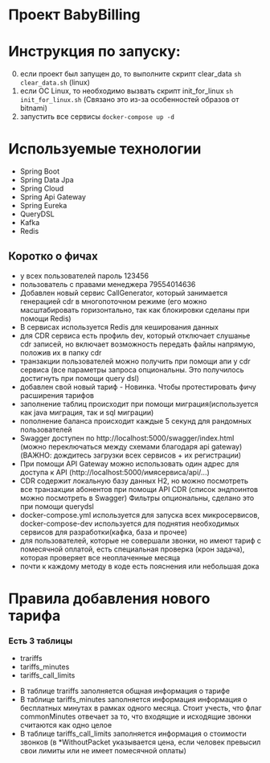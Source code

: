 # Проект BabyBilling

# Инструкция по запуску:
0) если проект был запущен до, то выполните скрипт clear_data `sh clear_data.sh` (linux)
1) если ОС Linux, то необходимо вызвать скрипт init_for_linux `sh init_for_linux.sh` (Связано это из-за особенностей образов от bitnami)
2) запустить все сервисы `docker-compose up -d`

# Используемые технологии
- Spring Boot
- Spring Data Jpa
- Spring Cloud
- Spring Api Gateway
- Spring Eureka
- QueryDSL
- Kafka
- Redis

## Коротко о фичах

- у всех пользователей пароль 123456
- пользователь с правами менеджера 79554014636
- Добавлен новый сервис CallGenerator, который занимается генерацией cdr в многопоточном режиме (его можно масштабировать горизонтально, так как блокировки сделаны при помощи Redis)
- В сервисах используется Redis для кеширования данных 
- для CDR сервиса есть профиль dev, который отключает слушанье cdr записей, но включает возможность передать файлы напрямую, положив их в папку cdr
- транзакции пользователей можно получить при помощи апи у cdr сервиса (все параметры запроса опциональны. Это получилось достигнуть при помощи query dsl)
- добавлен свой новый тариф - Новинка. Чтобы протестировать фичу расширения тарифов
- заполнение таблиц происходит при помощи миграция(используется как java миграция, так и sql миграции)
- пополнение баланса происходит каждые 5 секунд для рандомных пользователей
- Swagger доступен по http://localhost:5000/swagger/index.html (можно переключаться между схемами благодаря api gateway) (ВАЖНО: дождитесь загрузки всех сервисов + их регистрации)
- При помощи API Gateway можно использовать один адрес для доступа к API (http://localhost:5000/имясервиса/api/...)
- CDR содержит локальную базу данных H2, но можно посмотреть все транзакции абонентов при помощи API CDR (список эндпоинтов можно посмотреть в Swagger) Фильтры опциональны, сделано это при помощи querydsl
- docker-compose.yml используется для запуска всех микросервисов, docker-compose-dev используется для поднятия необходимых сервисов для разработки(кафка, база и прочее)
- для пользователей, которые не совершали звонки, но имеют тариф с помесячной оплатой, есть специальная проверка (крон задача), которая проверяет все неоплаченные месяца
- почти к каждому методу в коде есть пояснения или небольшая дока

# Правила добавления нового тарифа
### Есть 3 таблицы

- trariffs
- tariffs_minutes
- tariffs_call_limits

* В таблице trariffs заполняется общная информация о тарифе
* В таблице tariffs_minutes заполняется информация информация о бесплатных минутах в рамках одного месяца. 
Стоит учесть, что флаг commonMinutes отвечает за то, что входящие и исходящие звонки считаются как одно целое
* В таблице tariffs_call_limits заполняется информация о стоимости звонков (в *WithoutPacket указывается цена, если человек превысил свои лимиты или не имеет помесячной оплаты)
